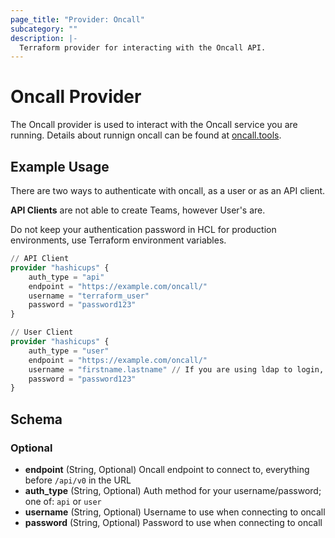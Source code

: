 ```yaml
---
page_title: "Provider: Oncall"
subcategory: ""
description: |-
  Terraform provider for interacting with the Oncall API.
---
```


# Oncall Provider

The Oncall provider is used to interact with the Oncall service you are running. Details about runnign oncall can be found at [oncall.tools](https://oncall.tools).

## Example Usage

There are two ways to authenticate with oncall, as a user or as an API client. 

**API Clients** are not able to create Teams, however User's are.

Do not keep your authentication password in HCL for production environments, use Terraform environment variables.

```terraform
// API Client
provider "hashicups" {
    auth_type = "api"
    endpoint = "https://example.com/oncall/"
    username = "terraform_user"
    password = "password123"
}

// User Client
provider "hashicups" {
    auth_type = "user"
    endpoint = "https://example.com/oncall/"
    username = "firstname.lastname" // If you are using ldap to login, this is the ldap username
    password = "password123" 
}
```

## Schema

### Optional

- **endpoint** (String, Optional) Oncall endpoint to connect to, everything before `/api/v0` in the URL
- **auth_type** (String, Optional) Auth method for your username/password; one of: `api` or `user`
- **username** (String, Optional) Username to use when connecting to oncall
- **password** (String, Optional) Password to use when connecting to oncall
